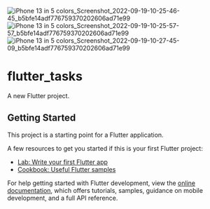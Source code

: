![iPhone 13 in 5 colors_Screenshot_2022-09-19-10-25-46-45_b5bfe14adf776759370202606ad71e99](https://user-images.githubusercontent.com/74131893/229743698-3ad10da4-c68b-4413-bcb7-4033434e0019.png)
![iPhone 13 in 5 colors_Screenshot_2022-09-19-10-25-57-57_b5bfe14adf776759370202606ad71e99](https://user-images.githubusercontent.com/74131893/229744154-c4d567e1-e19a-45a9-8de2-b336c65f725e.png)
![iPhone 13 in 5 colors_Screenshot_2022-09-19-10-27-45-09_b5bfe14adf776759370202606ad71e99](https://user-images.githubusercontent.com/74131893/229744756-050fc613-ea6f-459b-999f-9f7fb67be67e.png)
# flutter_tasks

A new Flutter project.

## Getting Started

This project is a starting point for a Flutter application.

A few resources to get you started if this is your first Flutter project:

- [Lab: Write your first Flutter app](https://docs.flutter.dev/get-started/codelab)
- [Cookbook: Useful Flutter samples](https://docs.flutter.dev/cookbook)

For help getting started with Flutter development, view the
[online documentation](https://docs.flutter.dev/), which offers tutorials,
samples, guidance on mobile development, and a full API reference.
